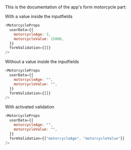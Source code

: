 This is the documentation of the app's form motorcycle part:

With a value inside the inputfields

```js
<MotorcycleProps
  userData={{
    motorcycleAge: 3,
    motorcycleValue: 15000,
  }}
  formValidation={[]}
/>
```

Without a value inside the inputfields

```js
<MotorcycleProps
  userData={{
    motorcycleAge: "",
    motorcycleValue: "",
  }}
  formValidation={[]}
/>
```

With activated validation

```js
<MotorcycleProps
  userData={{
    motorcycleAge: "",
    motorcycleValue: "",
  }}
  formValidation={["motorcycleAge", "motorcycleValue"]}
/>
```
